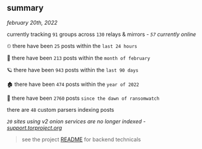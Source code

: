 
## summary
_february 20th, 2022_

currently tracking `91` groups across `130` relays & mirrors - _`57` currently online_

⏲ there have been `25` posts within the `last 24 hours`

🦈 there have been `213` posts within the `month of february`

🪐 there have been `943` posts within the `last 90 days`

🏚 there have been `474` posts within the `year of 2022`

🦕 there have been `2760` posts `since the dawn of ransomwatch`

there are `48` custom parsers indexing posts

_`20` sites using v2 onion services are no longer indexed - [support.torproject.org](https://support.torproject.org/onionservices/v2-deprecation/)_

> see the project [README](https://github.com/thetanz/ransomwatch#ransomwatch--) for backend technicals
